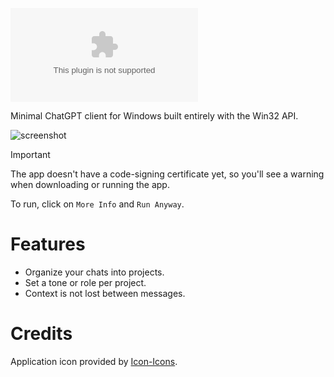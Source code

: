 [![Download](https://img.shields.io/github/downloads/gpt32/application/latest/gpt32.exe?sort=semver&style=for-the-badge&logo=mingww64&label=Windows)](https://github.com/gpt32/application/releases/latest/download/gpt32.exe)

Minimal ChatGPT client for Windows built entirely with the Win32 API.

![screenshot](../assets/demo.gif)

> [!IMPORTANT]
> The app doesn't have a code-signing certificate yet, so you'll see a warning when downloading or running the app.
>
> To run, click on `More Info` and `Run Anyway`.

# Features

- Organize your chats into projects.
- Set a tone or role per project.
- Context is not lost between messages.

# Credits

Application icon provided by [Icon-Icons](https://icon-icons.com/icon/book-address-education-bookmark-business-agenda-notebook/267267).
